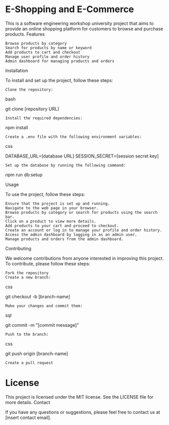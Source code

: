 # E-Shopping and E-Commerce

This is a software engineering workshop university project that aims to provide an online shopping platform for customers to browse and purchase products.
Features

    Browse products by category
    Search for products by name or keyword
    Add products to cart and checkout
    Manage user profile and order history
    Admin dashboard for managing products and orders

Installation

To install and set up the project, follow these steps:

    Clone the repository:

bash

git clone [repository URL]

    Install the required dependencies:

npm install

    Create a .env file with the following environment variables:

css

DATABASE_URL=[database URL]
SESSION_SECRET=[session secret key]

    Set up the database by running the following command:

npm run db:setup

Usage

To use the project, follow these steps:

    Ensure that the project is set up and running.
    Navigate to the web page in your browser.
    Browse products by category or search for products using the search bar.
    Click on a product to view more details.
    Add products to your cart and proceed to checkout.
    Create an account or log in to manage your profile and order history.
    Access the admin dashboard by logging in as an admin user.
    Manage products and orders from the admin dashboard.

Contributing

We welcome contributions from anyone interested in improving this project. To contribute, please follow these steps:

    Fork the repository
    Create a new branch:

css

git checkout -b [branch-name]

    Make your changes and commit them:

sql

git commit -m "[commit message]"

    Push to the branch:

css

git push origin [branch-name]

    Create a pull request

# License

This project is licensed under the MIT license. See the LICENSE file for more details.
Contact

If you have any questions or suggestions, please feel free to contact us at [insert contact email].
